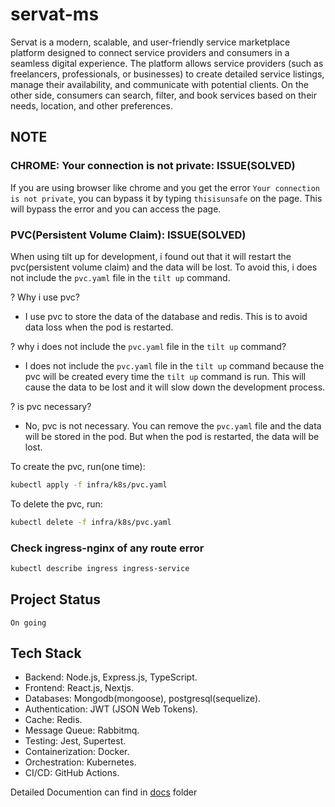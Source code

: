 # servat-ms

Servat is a modern, scalable, and user-friendly service marketplace platform designed to connect service providers and consumers in a seamless digital experience. The platform allows service providers (such as freelancers, professionals, or businesses) to create detailed service listings, manage their availability, and communicate with potential clients. On the other side, consumers can search, filter, and book services based on their needs, location, and other preferences.

## NOTE

### CHROME: Your connection is not private: ISSUE(SOLVED)
If you are using browser like chrome and you get the error `Your connection is not private`, you can bypass it by typing `thisisunsafe` on the page. This will bypass the error and you can access the page.

### PVC(Persistent Volume Claim): ISSUE(SOLVED)
When using tilt up for development, i found out that it will restart the pvc(persistent volume claim) and the data will be lost. To avoid this, i does not include the `pvc.yaml` file in the `tilt up` command. 

? Why i use pvc?
- I use pvc to store the data of the database and redis. This is to avoid data loss when the pod is restarted.

? why i does not include the `pvc.yaml` file in the `tilt up` command?
- I does not include the `pvc.yaml` file in the `tilt up` command because the pvc will be created every time the `tilt up` command is run. This will cause the data to be lost and it will slow down the development process.

? is pvc necessary?
- No, pvc is not necessary. You can remove the `pvc.yaml` file and the data will be stored in the pod. But when the pod is restarted, the data will be lost.

To create the pvc, run(one time):
```bash
kubectl apply -f infra/k8s/pvc.yaml
```

To delete the pvc, run:
```bash
kubectl delete -f infra/k8s/pvc.yaml
```
### Check ingress-nginx of any route error
```bash
kubectl describe ingress ingress-service
```

## Project Status
`On going`


## Tech Stack
- Backend: Node.js, Express.js, TypeScript.
- Frontend: React.js, Nextjs.
- Databases: Mongodb(mongoose), postgresql(sequelize).
- Authentication: JWT (JSON Web Tokens).
- Cache: Redis.
- Message Queue: Rabbitmq.
- Testing: Jest, Supertest.
- Containerization: Docker.
- Orchestration: Kubernetes.
- CI/CD: GitHub Actions.

Detailed Documention can find in [docs](/docs) folder
